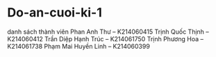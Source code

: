 # Do-an-cuoi-ki-1
danh sách thành viên 
Phan Anh Thư – K214060415
Trịnh Quốc Thịnh – K214060412
Trần Diệp Hạnh Trúc – K214061750
Trịnh Phương Hoa – K214061738
Phạm Mai Huyền Linh – K214060399
